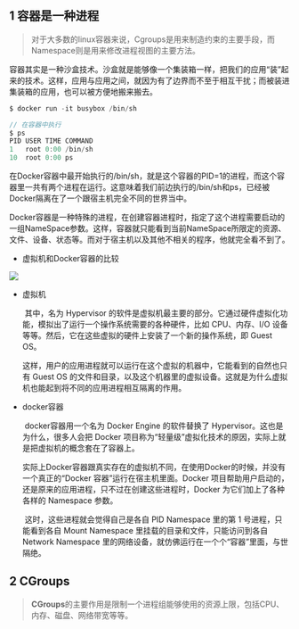 ## 1 容器是一种进程

> 对于大多数的linux容器来说，Cgroups是用来制造约束的主要手段，而Namespace则是用来修改进程视图的主要方法。

​	容器其实是一种沙盒技术。沙盒就是能够像一个集装箱一样，把我们的应用“装”起来的技术。这样，应用与应用之间，就因为有了边界而不至于相互干扰；而被装进集装箱的应用，也可以被方便地搬来搬去。

```java
$ docker run -it busybox /bin/sh

// 在容器中执行
$ ps
PID USER TIME COMMAND 
1 	root 0:00 /bin/sh 
10 	root 0:00 ps
```

​	在Docker容器中最开始执行的/bin/sh，就是这个容器的PID=1的进程，而这个容器里一共有两个进程在运行。这意味着我们前边执行的/bin/sh和ps，已经被Docker隔离在了一个跟宿主机完全不同的世界当中。

​	Docker容器是一种特殊的进程，在创建容器进程时，指定了这个进程需要启动的一组NameSpace参数。这样，容器就只能看到当前NameSpace所限定的资源、文件、设备、状态等。而对于宿主机以及其他不相关的程序，他就完全看不到了。

- 虚拟机和Docker容器的比较

![](https://static001.geekbang.org/resource/image/d1/96/d1bb34cda8744514ba4c233435bf4e96.jpg)

- 虚拟机

  ​	其中，名为 Hypervisor 的软件是虚拟机最主要的部分。它通过硬件虚拟化功能，模拟出了运行一个操作系统需要的各种硬件，比如 CPU、内存、I/O 设备等等。然后，它在这些虚拟的硬件上安装了一个新的操作系统，即 Guest OS。

  ​	这样，用户的应用进程就可以运行在这个虚拟的机器中，它能看到的自然也只有 Guest OS 的文件和目录，以及这个机器里的虚拟设备。这就是为什么虚拟机也能起到将不同的应用进程相互隔离的作用。

- docker容器

  ​	docker容器用一个名为 Docker Engine 的软件替换了 Hypervisor。这也是为什么，很多人会把 Docker 项目称为“轻量级”虚拟化技术的原因，实际上就是把虚拟机的概念套在了容器上。

  ​	实际上Docker容器跟真实存在的虚拟机不同，在使用Docker的时候，并没有一个真正的“Docker 容器”运行在宿主机里面。Docker 项目帮助用户启动的，还是原来的应用进程，只不过在创建这些进程时，Docker 为它们加上了各种各样的 Namespace 参数。

  ​	这时，这些进程就会觉得自己是各自 PID Namespace 里的第 1 号进程，只能看到各自 Mount Namespace 里挂载的目录和文件，只能访问到各自 Network Namespace 里的网络设备，就仿佛运行在一个个“容器”里面，与世隔绝。

## 2 CGroups

> **CGroups**的主要作用是限制一个进程组能够使用的资源上限，包括CPU、内存、磁盘、网络带宽等等。

